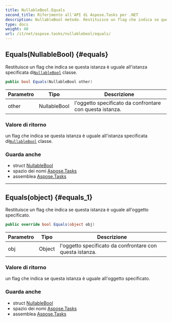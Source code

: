 ```yaml
---
title: NullableBool.Equals
second_title: Riferimento all'API di Aspose.Tasks per .NET
description: NullableBool metodo. Restituisce un flag che indica se questa istanza è uguale allistanza specificata diNullableBool classe.
type: docs
weight: 40
url: /it/net/aspose.tasks/nullablebool/equals/
---
```

## Equals(NullableBool) {#equals}

Restituisce un flag che indica se questa istanza è uguale all'istanza specificata di[`NullableBool`](../) classe.

```csharp
public bool Equals(NullableBool other)
```

| Parametro | Tipo | Descrizione |
| --- | --- | --- |
| other | NullableBool | l'oggetto specificato da confrontare con questa istanza. |

### Valore di ritorno

un flag che indica se questa istanza è uguale all'istanza specificata di[`NullableBool`](../) classe.

### Guarda anche

* struct [NullableBool](../)
* spazio dei nomi [Aspose.Tasks](../../nullablebool/)
* assemblea [Aspose.Tasks](../../../)

---

## Equals(object) {#equals_1}

Restituisce un flag che indica se questa istanza è uguale all'oggetto specificato.

```csharp
public override bool Equals(object obj)
```

| Parametro | Tipo | Descrizione |
| --- | --- | --- |
| obj | Object | l'oggetto specificato da confrontare con questa istanza. |

### Valore di ritorno

un flag che indica se questa istanza è uguale all'oggetto specificato.

### Guarda anche

* struct [NullableBool](../)
* spazio dei nomi [Aspose.Tasks](../../nullablebool/)
* assemblea [Aspose.Tasks](../../../)


